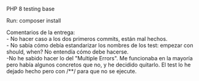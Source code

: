 PHP 8 testing base

Run: composer install

Comentarios de la entrega:<br>
    - No hacer caso a los dos primeros commits, están mal hechos.<br>
    - No sabía cómo debía estandarizar los nombres de los test: empezar con should, when? No entendía
      cómo debe hacerse.<br>
    -No he sabido hacer lo del "Multiple Errors". Me funcionaba en la mayoría pero había algunos
     concretos que no, y he decidido quitarlo. El test lo he dejado hecho pero con /**/ para que no se ejecute.<br>

    